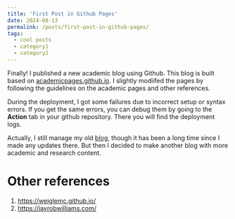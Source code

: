 ```yaml
---
title: 'First Post in Github Pages'
date: 2024-08-13
permalink: /posts/first-post-in-github-pages/
tags:
  - cool posts
  - category1
  - category2
---
```


Finally! I published a new academic blog using Github. This blog is built based on [academicpages.github.io](https://github.com/academicpages/academicpages.github.io). I slightly modiifed the pages by following the guidelines on the academic pages and other references.

During the deployment, I got some failures due to incorrect setup or syntax errors. If you get the same errors, you can debug them by going to the **Action** tab in your github repository. There you will find the deployment logs. 

Actually, I still manage my old [blog](https://wanprabu.wordpress.com), though it has been a long time since I made any updates there. But then I decided to make another blog with more academic and research content.

Other references
======
1. https://weiglemc.github.io/
2. https://jayrobwilliams.com/
